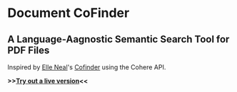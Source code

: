 # Document CoFinder
## A Language-Aagnostic Semantic Search Tool for PDF Files
Inspired by [Elle Neal](https://github.com/ellenealds)'s [Cofinder](https://medium.com/@elle.neal_71064/f5a60cb797be) using the Cohere API.

**>>[Try out a live version](https://document-cofinder.streamlit.app/)<<**
